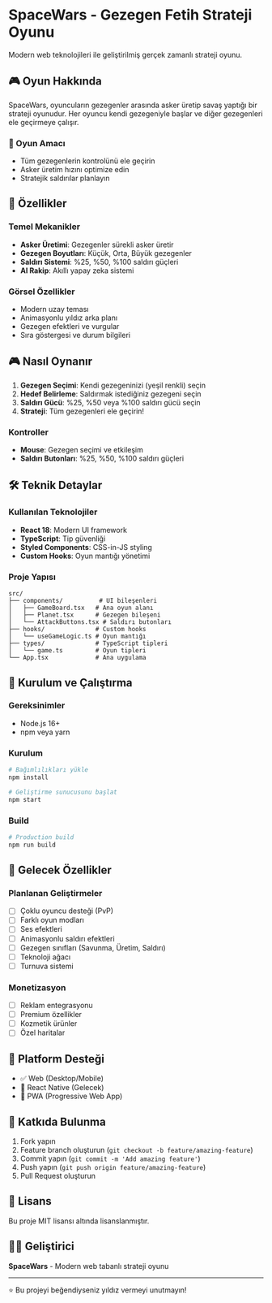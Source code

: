 # SpaceWars - Gezegen Fetih Strateji Oyunu

Modern web teknolojileri ile geliştirilmiş gerçek zamanlı strateji oyunu.

## 🎮 Oyun Hakkında

SpaceWars, oyuncuların gezegenler arasında asker üretip savaş yaptığı bir strateji oyunudur. Her oyuncu kendi gezegeniyle başlar ve diğer gezegenleri ele geçirmeye çalışır.

### 🎯 Oyun Amacı
- Tüm gezegenlerin kontrolünü ele geçirin
- Asker üretim hızını optimize edin
- Stratejik saldırılar planlayın

## 🚀 Özellikler

### Temel Mekanikler
- **Asker Üretimi**: Gezegenler sürekli asker üretir
- **Gezegen Boyutları**: Küçük, Orta, Büyük gezegenler
- **Saldırı Sistemi**: %25, %50, %100 saldırı güçleri
- **AI Rakip**: Akıllı yapay zeka sistemi

### Görsel Özellikler
- Modern uzay teması
- Animasyonlu yıldız arka planı
- Gezegen efektleri ve vurgular
- Sıra göstergesi ve durum bilgileri

## 🎮 Nasıl Oynanır

1. **Gezegen Seçimi**: Kendi gezegeninizi (yeşil renkli) seçin
2. **Hedef Belirleme**: Saldırmak istediğiniz gezegeni seçin
3. **Saldırı Gücü**: %25, %50 veya %100 saldırı gücü seçin
4. **Strateji**: Tüm gezegenleri ele geçirin!

### Kontroller
- **Mouse**: Gezegen seçimi ve etkileşim
- **Saldırı Butonları**: %25, %50, %100 saldırı güçleri

## 🛠️ Teknik Detaylar

### Kullanılan Teknolojiler
- **React 18**: Modern UI framework
- **TypeScript**: Tip güvenliği
- **Styled Components**: CSS-in-JS styling
- **Custom Hooks**: Oyun mantığı yönetimi

### Proje Yapısı
```
src/
├── components/          # UI bileşenleri
│   ├── GameBoard.tsx   # Ana oyun alanı
│   ├── Planet.tsx      # Gezegen bileşeni
│   └── AttackButtons.tsx # Saldırı butonları
├── hooks/              # Custom hooks
│   └── useGameLogic.ts # Oyun mantığı
├── types/              # TypeScript tipleri
│   └── game.ts         # Oyun tipleri
└── App.tsx             # Ana uygulama
```

## 🚀 Kurulum ve Çalıştırma

### Gereksinimler
- Node.js 16+ 
- npm veya yarn

### Kurulum
```bash
# Bağımlılıkları yükle
npm install

# Geliştirme sunucusunu başlat
npm start
```

### Build
```bash
# Production build
npm run build
```

## 🎯 Gelecek Özellikler

### Planlanan Geliştirmeler
- [ ] Çoklu oyuncu desteği (PvP)
- [ ] Farklı oyun modları
- [ ] Ses efektleri
- [ ] Animasyonlu saldırı efektleri
- [ ] Gezegen sınıfları (Savunma, Üretim, Saldırı)
- [ ] Teknoloji ağacı
- [ ] Turnuva sistemi

### Monetizasyon
- [ ] Reklam entegrasyonu
- [ ] Premium özellikler
- [ ] Kozmetik ürünler
- [ ] Özel haritalar

## 📱 Platform Desteği

- ✅ Web (Desktop/Mobile)
- 🔄 React Native (Gelecek)
- 🔄 PWA (Progressive Web App)

## 🤝 Katkıda Bulunma

1. Fork yapın
2. Feature branch oluşturun (`git checkout -b feature/amazing-feature`)
3. Commit yapın (`git commit -m 'Add amazing feature'`)
4. Push yapın (`git push origin feature/amazing-feature`)
5. Pull Request oluşturun

## 📄 Lisans

Bu proje MIT lisansı altında lisanslanmıştır.

## 👨‍💻 Geliştirici

**SpaceWars** - Modern web tabanlı strateji oyunu

---

⭐ Bu projeyi beğendiyseniz yıldız vermeyi unutmayın!
